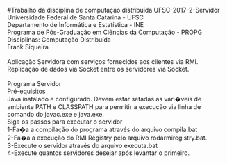#Trabalho da disciplina de computação distribuída UFSC-2017-2-Servidor
Universidade Federal de Santa Catarina - UFSC<br>
Departamento de Informática e Estatística - INE<br>
Programa de Pós-Graduação em Ciências da Computação - PROPG<br>
Disciplinas: Computação Distribuída<br>
Frank Siqueira <br>
<br>
Aplicação Servidora com serviços fornecidos aos clientes via RMI.<br>
Replicação de dados via Socket entre os servidores via Socket.<br>
<br>
Programa Servidor<br>
Pré-equisitos<br>
Java instalado e configurado. Devem estar setadas as vari�veis de ambiente PATH e CLASSPATH para permitir a execução via linha de comando do javac.exe e java.exe.<br>
Siga os passos para executar o servidor<br>
1-Fa�a a compilação do programa através do arquivo compila.bat<br>
2-Fa�a a execução do RMI Registry pelo arquivo rodarmiregistry.bat.<br> 
3-Execute o servidor através do arquivo executa.bat<br>
4-Execute quantos servidores desejar após levantar o primeiro.<br>